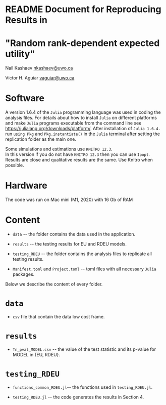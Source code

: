 README Document for Reproducing Results in
==========================================
"Random rank-dependent expected utility"
=============================================
Nail Kashaev
nkashaev@uwo.ca

Victor H. Aguiar
vaguiar@uwo.ca

Software
========

A version 1.6.4 of the `Julia` programming language was used in coding the analysis files. For details about how to install `Julia` on different platforms and make `Julia` programs executable from the command line see <https://julialang.org/downloads/platform/>. After installation of `Julia 1.6.4.` run `using Pkg` and `Pkg.instantiate()` in the `Julia` terminal after setting the replication folder as the main one.

Some simulations and estimations use `KNITRO 12.3`.  
In this version if you do not have `KNITRO 12.3` then you can use `Ipopt`. Results are close and qualitative results are the same. Use Knitro when possible. 

Hardware
========

The code was run on Mac mini (M1, 2020) with 16 Gb of RAM

Content
=======

-   `data`  -- the folder contains the data used in the application.

-    `results` -- the testing results for EU and RDEU models.

-   `testing_RDEU`  -- the folder contains the analysis files to replicate all testing results.

-   `Manifest.toml` and `Project.toml`  -- toml files with all necessary `Julia` packages.



Below we describe the content of every folder.


`data`
============

-    `csv` file that contain the data low cost frame.

`results`
===========

-    `Tn_pval_MODEL.csv` -- the value of the test statistic and its p-value for MODEL in {EU, RDEU}.



`testing_RDEU`
============

-    `functions_common_RDEU.jl`-- the functions used in `testing_RDEU.jl`.


-    `testing_RDEU.jl` -- the code generates the results in Section 4.
